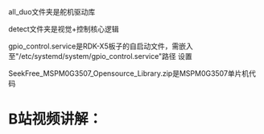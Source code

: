 all_duo文件夹是舵机驱动库

detect文件夹是视觉+控制核心逻辑

gpio_control.service是RDK-X5板子的自启动文件，需嵌入至"/etc/systemd/system/gpio_control.service"路径
设置

SeekFree_MSPM0G3507_Opensource_Library.zip是MSPM0G3507单片机代码


# B站视频讲解：
